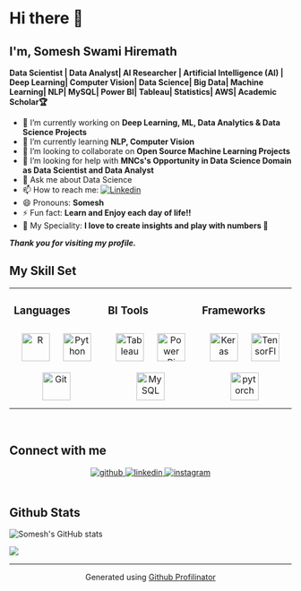 # Hi there 👋

## I'm, Somesh Swami Hiremath 
**Data Scientist | Data Analyst| AI Researcher | Artificial Intelligence (AI) | Deep Learning| Computer Vision| Data Science| Big
Data| Machine Learning| NLP| MySQL| Power BI| Tableau| Statistics| AWS| Academic Scholar🏆**

- 🔭 I’m currently working on **Deep Learning, ML, Data Analytics & Data Science Projects**
- 🌱 I’m currently learning **NLP, Computer Vision**
- 👯 I’m looking to collaborate on **Open Source Machine Learning Projects**
- 🤔 I’m looking for help with **MNCs's Opportunity in Data Science Domain as Data Scientist and Data Analyst**
- 💬 Ask me about Data Science
- 📫 How to reach me: <a href='(https://www.linkedin.com/in/somesh-swami-hiremath/)' target="_blank"><img alt='Linkedin' src='https://img.shields.io/badge/SOMESH-100000?style=plastic&logo=Linkedin&logoColor=4DA9E7&labelColor=black&color=black'/></a>
- 😄 Pronouns: **Somesh**
- ⚡ Fun fact: **Learn and Enjoy each day of life!!**
- 🎯 My Speciality: **I love to create insights and play with numbers 🔢**


***Thank you for visiting my profile.***
<br/>  


## My Skill Set  
<table><tr><td valign="top" width="33%">



### Languages  
<div align="center">  
<a href="https://www.r-project.org/" target="_blank"><img style="margin: 10px" src="https://profilinator.rishav.dev/skills-assets/r.svg" alt="R" height="50" /></a>  
<a href="https://www.python.org/" target="_blank"><img style="margin: 10px" src="https://profilinator.rishav.dev/skills-assets/python-original.svg" alt="Python" height="50" /></a>  
<a href="https://github.com/" target="_blank"><img style="margin: 10px" src="https://profilinator.rishav.dev/skills-assets/git-scm-icon.svg" alt="Git" height="50" /></a>  
</div>

</td><td valign="top" width="33%">



### BI Tools  
<div align="center">  
<a href="https://www.tableau.com/" target="_blank"><img style="margin: 10px" src="https://profilinator.rishav.dev/skills-assets/tableau.svg" alt="Tableau" height="50" /></a>  
<a href="https://powerbi.microsoft.com/en-us/" target="_blank"><img style="margin: 10px" src="https://profilinator.rishav.dev/skills-assets/powerbi.png" alt="Power Bi" height="50" /></a>  
<a href="https://www.mysql.com/" target="_blank"><img style="margin: 10px" src="https://profilinator.rishav.dev/skills-assets/mysql-original-wordmark.svg" alt="MySQL" height="50" /></a>  
</div>

</td><td valign="top" width="33%">



### Frameworks  
<div align="center">  
<a href="https://keras.io/" target="_blank"><img style="margin: 10px" src="https://profilinator.rishav.dev/skills-assets/keras.png" alt="Keras" height="50" /></a>  
<a href="https://www.tensorflow.org/" target="_blank"><img style="margin: 10px" src="https://profilinator.rishav.dev/skills-assets/tensorflow-icon.svg" alt="TensorFlow" height="50" /></a>  
<a href="https://pytorch.org/" target="_blank"><img style="margin: 10px" src="https://profilinator.rishav.dev/skills-assets/pytorch-icon.svg" alt="pytorch" height="50" /></a>  
</div>

</td></tr></table>  

<br/>  


## Connect with me  
<div align="center">
<a href="https://github.com/somesh041" target="_blank">
<img src=https://img.shields.io/badge/github-%2324292e.svg?&style=for-the-badge&logo=github&logoColor=white alt=github style="margin-bottom: 5px;" />
</a>
<a href="https://linkedin.com/in/somesh041" target="_blank">
<img src=https://img.shields.io/badge/linkedin-%231E77B5.svg?&style=for-the-badge&logo=linkedin&logoColor=white alt=linkedin style="margin-bottom: 5px;" />
</a>
<a href="https://instagram.com/sss_hiremath.5519" target="_blank">
<img src=https://img.shields.io/badge/instagram-%23000000.svg?&style=for-the-badge&logo=instagram&logoColor=white alt=instagram style="margin-bottom: 5px;" />
</a>  
</div>  
  

<br/>  


## Github Stats  
![Somesh's GitHub stats](https://github-readme-stats.vercel.app/api?username=somesh041&show_icons=true&theme=radical)
<br/> 

<div align="center">
<img src="https://komarev.com/ghpvc/?username=somesh041&&style=flat-square" align="left" />
</div>  

<br />

----
<div align="center">Generated using <a href="https://profilinator.rishav.dev/" target="_blank">Github Profilinator</a></div>
